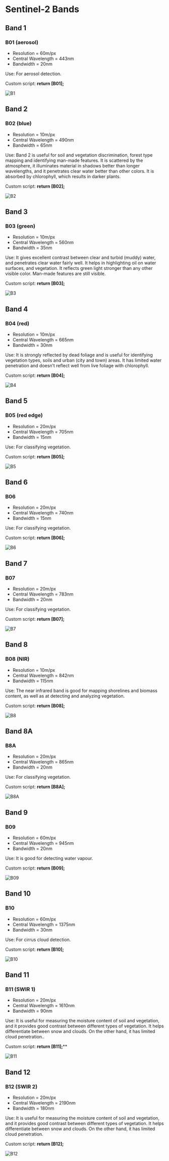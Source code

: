 # Sentinel-2 Bands

## Band 1

### B01 (aerosol)

- Resolution = 60m/px
- Central Wavelength = 443nm
- Bandwidth = 20nm

Use: For aerosol detection.

Custom script: **return [B01];**

![B1](fig/fig1.jpg)

## Band 2

### B02 (blue)

- Resolution = 10m/px
- Central Wavelength = 490nm
- Bandwidth = 65nm

Use: Band 2 is useful for soil and vegetation discrimination, forest type mapping and identifying man-made features. It is scattered by the atmosphere, it illuminates material in shadows better than longer wavelengths, and it  penetrates clear water better than other colors. It is absorbed by chlorophyll, which results in darker plants. 

Custom script: **return [B02];**

![B2](fig/fig2.jpg)

## Band 3

### B03 (green)

- Resolution = 10m/px
- Central Wavelength = 560nm
- Bandwidth = 35nm

Use: It gives excellent contrast between clear and turbid (muddy) water, and penetrates clear water fairly well. It helps in highlighting oil on water surfaces, and vegetation. It reflects green light stronger than any other visible color. Man-made features are still visible.

Custom script: **return [B03];**

![B3](fig/fig3.jpg)

## Band 4

### B04 (red)

- Resolution = 10m/px
- Central Wavelength = 665nm
- Bandwidth = 30nm

Use: It is strongly reflected by dead foliage and is useful for identifying vegetation types, soils and urban (city and town) areas. It has limited water penetration and doesn’t reflect well from live foliage with chlorophyll.

Custom script: **return [B04];**

![B4](fig/fig4.jpg)

## Band 5

### B05 (red edge)

- Resolution = 20m/px
- Central Wavelength = 705nm
- Bandwidth = 15nm

Use: For classifying vegetation.

Custom script: **return [B05];**

![B5](fig/fig5.jpg)

## Band 6

### B06

- Resolution = 20m/px
- Central Wavelength = 740nm
- Bandwidth = 15nm

Use: For classifying vegetation.

Custom script: **return [B06];**

![B6](fig/fig6.jpg)

## Band 7

### B07

- Resolution = 20m/px
- Central Wavelength = 783nm
- Bandwidth = 20nm

Use: For classifying vegetation.

Custom script: **return [B07];**

![B7](fig/fig7.jpg)

## Band 8

### B08 (NIR)

- Resolution = 10m/px
- Central Wavelength = 842nm
- Bandwidth = 115nm

Use: The near infrared band is good for mapping shorelines and biomass content, as well as at detecting and analyzing vegetation.

Custom script: **return [B08];**

![B8](fig/fig8.jpg)

## Band 8A

### B8A

- Resolution = 20m/px
- Central Wavelength = 865nm
- Bandwidth = 20nm

Use: For classifying vegetation.

Custom script: **return [B8A];**

![B8A](fig/fig8a.jpg)

## Band 9

### B09

- Resolution = 60m/px
- Central Wavelength = 945nm
- Bandwidth = 20nm

Use: It is good for detecting water vapour.

Custom script: **return [B09];**

![B09](fig/fig9.jpg)

## Band 10

### B10

- Resolution = 60m/px
- Central Wavelength = 1375nm
- Bandwidth = 30nm

Use: For cirrus cloud detection.

Custom script: **return [B10];**

![B10](fig/fig10.jpg)

## Band 11 

### B11 (SWIR 1)

- Resolution = 20m/px
- Central Wavelength = 1610nm
- Bandwidth = 90nm

Use: It is useful for measuring the moisture content of soil and vegetation, and it provides good contrast between different types of vegetation. It helps differentiate between snow and clouds. On the other hand, it has limited cloud penetration..

Custom script: **return [B11];****

![B11](fig/fig11.jpg)

## Band 12 

### B12 (SWIR 2)

- Resolution = 20m/px
- Central Wavelength = 2190nm
- Bandwidth = 180nm

Use: It is useful for measuring the moisture content of soil and vegetation, and it provides good contrast between different types of vegetation. It helps differentiate between snow and clouds. On the other hand, it has limited cloud penetration.

Custom script: **return [B12];**

![B12](fig/fig12.jpg)










